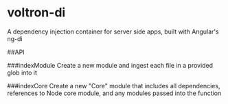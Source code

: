 voltron-di
==========

A dependency injection container for server side apps, built with Angular's ng-di


##API

###indexModule
Create a new module and ingest each file in a provided glob into it

###indexCore
Create a new "Core" module that includes all dependencies, references to Node core module,
and any modules passed into the function
